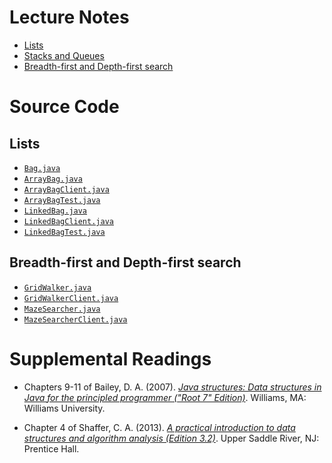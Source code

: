 # Lecture Notes

- [Lists](notes/12-Lists.pdf)
- [Stacks and Queues](notes/13-Stacks-and-Queues.pdf)
- [Breadth-first and Depth-first search](notes/14-BFS-DFS.pdf)

# Source Code

## Lists

- [`Bag.java`](src/Bag.java)
- [`ArrayBag.java`](src/ArrayBag.java)
- [`ArrayBagClient.java`](src/ArrayBagClient.java)
- [`ArrayBagTest.java`](src/ArrayBagTest.java)
- [`LinkedBag.java`](src/LinkedBag.java)
- [`LinkedBagClient.java`](src/LinkedBagClient.java)
- [`LinkedBagTest.java`](src/LinkedBagTest.java)

## Breadth-first and Depth-first search

- [`GridWalker.java`](src/GridWalker.java)
- [`GridWalkerClient.java`](src/GridWalkerClient.java)
- [`MazeSearcher.java`](src/MazeSearcher.java)
- [`MazeSearcherClient.java`](src/MazeSearcherClient.java)

# Supplemental Readings

- Chapters 9-11 of Bailey, D. A. (2007). [*Java structures: Data structures in Java for the principled programmer ("Root 7" Edition)*](http://dept.cs.williams.edu/~bailey/JavaStructures/Book_files/JavaStructures.pdf). Williams, MA: Williams University.

- Chapter 4 of Shaffer, C. A. (2013). [*A practical introduction to data structures and algorithm analysis (Edition 3.2)*](http://people.cs.vt.edu/~shaffer/Book/JAVA3elatest.pdf). Upper Saddle River, NJ: Prentice Hall.



